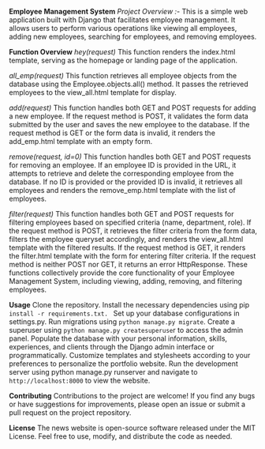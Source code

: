 **Employee Management System**
_Project Overview :-_ 
This is a simple web application built with Django that facilitates employee management. It allows users to perform various operations like viewing all employees, adding new employees, searching for employees, and removing employees.

**Function Overview** 
_hey(request)_
This function renders the index.html template, serving as the homepage or landing page of the application.

_all_emp(request)_
This function retrieves all employee objects from the database using the Employee.objects.all() method.
It passes the retrieved employees to the view_all.html template for display.

_add(request)_
This function handles both GET and POST requests for adding a new employee.
If the request method is POST, it validates the form data submitted by the user and saves the new employee to the database.
If the request method is GET or the form data is invalid, it renders the add_emp.html template with an empty form.

_remove(request, id=0)_
This function handles both GET and POST requests for removing an employee.
If an employee ID is provided in the URL, it attempts to retrieve and delete the corresponding employee from the database.
If no ID is provided or the provided ID is invalid, it retrieves all employees and renders the remove_emp.html template with the list of employees.

_filter(request)_
This function handles both GET and POST requests for filtering employees based on specified criteria (name, department, role).
If the request method is POST, it retrieves the filter criteria from the form data, filters the employee queryset accordingly, and renders the view_all.html template with the filtered results.
If the request method is GET, it renders the filter.html template with the form for entering filter criteria.
If the request method is neither POST nor GET, it returns an error HttpResponse.
These functions collectively provide the core functionality of your Employee Management System, including viewing, adding, removing, and filtering employees.

**Usage**
Clone the repository. 
Install the necessary dependencies using pip `install -r requirements.txt. `
Set up your database configurations in settings.py. 
Run migrations using `python manage.py migrate`. Create a superuser using `python manage.py createsuperuse`r to access the admin panel. 
Populate the database with your personal information, skills, experiences, and clients through the Django admin interface or programmatically. 
Customize templates and stylesheets according to your preferences to personalize the portfolio website. 
Run the development server using python manage.py runserver and navigate to `http://localhost:8000` to view the website.

**Contributing**
Contributions to the project are welcome! If you find any bugs or have suggestions for improvements, please open an issue or submit a pull request on the project repository.

**License**
The news website is open-source software released under the MIT License. Feel free to use, modify, and distribute the code as needed.